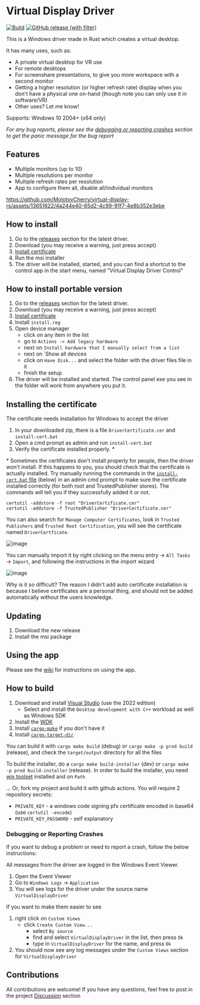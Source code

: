 # Virtual Display Driver

[![Build](https://github.com/MolotovCherry/virtual-display-rs/actions/workflows/build.yml/badge.svg?branch=master&event=push)](https://github.com/MolotovCherry/virtual-display-rs/actions/workflows/build.yml) [![GitHub release (with filter)](https://img.shields.io/github/v/release/MolotovCherry/virtual-display-rs)](https://github.com/MolotovCherry/virtual-display-rs/releases)

This is a Windows driver made in Rust which creates a virtual desktop.

It has many uses, such as:
- A private virtual desktop for VR use
- For remote desktops
- For screenshare presentations, to give you more workspace with a second monitor
- Getting a higher resolution (or higher refresh rate) display when you don't have a physical one on-hand (though note you can only use it in software/VR)
- Other uses? Let me know!

Supports: Windows 10 2004+ (x64 only)

_For any bug reports, please see the [debugging or reporting crashes](https://github.com/MolotovCherry/virtual-display-rs#debugging-or-reporting-crashes) section to get the panic message for the bug report_

## Features
- Multiple monitors (up to 10)
- Multiple resolutions per monitor
- Multiple refresh rates per resolution
- App to configure them all, disable all/individual monitors

https://github.com/MolotovCherry/virtual-display-rs/assets/13651622/4a244e40-65d2-4c99-91f7-4e8b352e3ebe

## How to install
1. Go to the [releases](https://github.com/MolotovCherry/virtual-display-rs/releases) section for the latest driver.
2. Download (you may receive a warning, just press accept)
3. [Install certificate](https://github.com/MolotovCherry/virtual-display-rs#installing-the-certificate)
4. Run the msi installer
5. The driver will be installed, started, and you can find a shortcut to the control app in the start menu, named "Virtual Display Driver Control"

## How to install portable version
1. Go to the [releases](https://github.com/MolotovCherry/virtual-display-rs/releases) section for the latest driver.
2. Download (you may receive a warning, just press accept)
3. [Install certificate](https://github.com/MolotovCherry/virtual-display-rs#installing-the-certificate)
4. Install `install.reg`
5. Open device manager
   * click on any item in the list
   * go to `Actions -> Add legacy hardware`
   * next on `Install hardware that I manually select from a list`
   * next on `Show all devices
   * click on `Have Disk...` and select the folder with the driver files file in it
   * finish the setup
7. The driver will be installed and started. The control panel exe you see in the folder will work from anywhere you put it.

## Installing the certificate
The certificate needs installation for Windows to accept the driver
1. In your downloaded zip, there is a file `DriverCertificate.cer` and `install-cert.bat`
2. Open a cmd prompt as admin and run `install-cert.bat`
3. Verify the certificate installed properly. *

\* Sometimes the certificates don't install properly for people, then the driver won't install. If this happens to you, you should check that the certificate is actually installed. Try manually running the commands in the [`install-cert.bat` file](https://github.com/MolotovCherry/virtual-display-rs/blob/master/installer/install-cert.bat) (below) in an admin cmd prompt to make sure the certificate installed correctly (for both root and TrustedPublisher stores). The commands will tell you if they successfully added it or not.
```
certutil -addstore -f root "DriverCertificate.cer"
certutil -addstore -f TrustedPublisher "DriverCertificate.cer"
```
You can also search for `Manage Computer Certificates`, look in `Trusted Publishers` and `Trusted Root Certification`, you will see the certificate named `DriverCertficate`.

![image](https://github.com/MolotovCherry/virtual-display-rs/assets/13651622/f63d24dd-a61d-42f4-b491-5123fd480d38)

You can manually import it by right clicking on the menu entry -> `All Tasks` -> `Import`, and following the instructions in the import wizard

![image](https://github.com/MolotovCherry/virtual-display-rs/assets/13651622/3a2f7704-12ae-4d66-963c-68c44c66bde4)

Why is it so difficult? The reason I didn't add auto certificate installation is because I believe certificates are a personal thing, and should not be added automatically without the users knowledge.

## Updating
1. Download the new release
2. Install the msi package

## Using the app
Please see the [wiki](https://github.com/MolotovCherry/virtual-display-rs/wiki/Virtual-Display-Driver-Control) for instructions on using the app.

## How to build
1. Download and install [Visual Studio](https://visualstudio.microsoft.com/downloads/) (use the 2022 edition)
   - Select and install the `Desktop development with C++` workload as well as Windows SDK
2. Install the [WDK](https://learn.microsoft.com/en-us/windows-hardware/drivers/download-the-wdk)
3. Install [`cargo-make`](https://github.com/sagiegurari/cargo-make) if you don't have it
4. Install [`cargo-target-dir`](https://github.com/MolotovCherry/cargo-target-dir)

You can build it with `cargo make build` (debug) or `cargo make -p prod build` (release), and check the `target/output` directory for all the files

To build the installer, do a `cargo make build-installer` (dev) or `cargo make -p prod build-installer` (release). In order to build the installer, you need [wix toolset](https://github.com/wixtoolset/wix3/releases) installed and on `Path`

... Or, fork my project and build it with github actions. You will require 2 repository secrets:
* `PRIVATE_KEY` - a windows code signing pfx certificate encoded in base64 (use `certutil -encode`)
* `PRIVATE_KEY_PASSWORD` - self explanatory

### Debugging or Reporting Crashes
If you want to debug a problem or need to report a crash, follow the below instructions:

All messages from the driver are logged in the Windows Event Viewer.
1. Open the Event Viewer
3. Go to `Windows Logs` -> `Application`
4. You will see logs for the driver under the source name `VirtualDisplayDriver`

If you want to make them easier to see
1. right click on `Custom Views`
   - click `Create Custom View...`
     - select `By source`
     - find and select `VirtualDisplayDriver` in the list, then press `Ok`
     - type in `VirtualDisplayDriver` for the name, and press `Ok`
2. You should now see any log messages under the `Custom Views` section for `VirtualDisplayDriver`

## Contributions
All contributions are welcome! If you have any questions, feel free to post in the project [Discussion](https://github.com/MolotovCherry/virtual-display-rs/discussions) section
